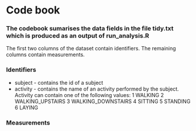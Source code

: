 # Code book

### The codebook sumarises the data fields in the file **tidy.txt** which is produced as an output of **run_analysis.R**

The first two columns of the dataset contain identifiers. The remaining columns contain measurements.

### Identifiers

- subject - contains the id of a subject
- activity - contains the name of an activity performed by the subject. Activity can contain one of the following values:
  1 WALKING
  2 WALKING_UPSTAIRS
  3 WALKING_DOWNSTAIRS
  4 SITTING
  5 STANDING
  6 LAYING

### Measurements
